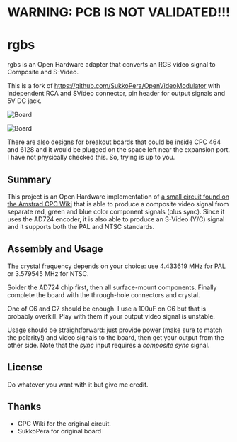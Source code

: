 # WARNING: PCB IS NOT VALIDATED!!!

# rgbs
rgbs is an Open Hardware adapter that converts an RGB video signal to Composite and S-Video.

This is a fork of https://github.com/SukkoPera/OpenVideoModulator with independent RCA and SVideo connector, pin header for output signals and 5V DC jack.

![Board](https://raw.githubusercontent.com/issalig/OpenVideoModulator/master/img/OpenVideoModulator-top.png)

![Board](https://raw.githubusercontent.com/issalig/OpenVideoModulator/master/img/OpenVideoModulator-bottom.png)

There are also designs for breakout boards that could be inside CPC 464 and 6128 and it would be plugged on the space left near the expansion port. I have not physically checked this. So, trying is up to you.

## Summary
This project is an Open Hardware implementation of [a small circuit found on the Amstrad CPC Wiki](http://www.cpcwiki.eu/index.php/RGB_SVideo) that is able to produce a composite video signal from separate red, green and blue color component signals (plus sync). Since it uses the AD724 encoder, it is also able to produce an S-Video (Y/C) signal and it supports both the PAL and NTSC standards.


## Assembly and Usage

The crystal frequency depends on your choice: use 4.433619 MHz for PAL or 3.579545 MHz for NTSC.

Solder the AD724 chip first, then all surface-mount components. Finally complete the board with the through-hole connectors and crystal.

One of C6 and C7 should be enough. I use a 100uF on C6 but that is probably overkill. Play with them if your output video signal is unstable.

Usage should be straightforward: just provide power (make sure to match the polarity!) and video signals to the board, then get your output from the other side. Note that the *sync* input requires a *composite sync* signal.

## License
 Do whatever you want with it but give me credit.
 
## Thanks
- CPC Wiki for the original circuit.
- SukkoPera for original board

